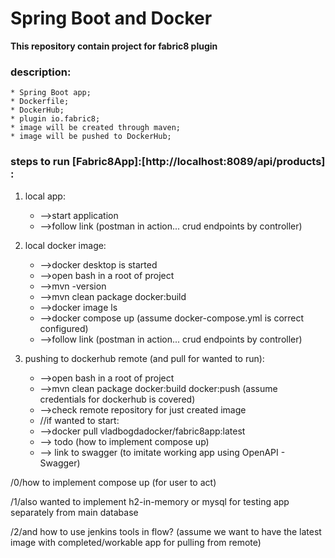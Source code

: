 # Spring Boot and Docker
**This repository contain project for fabric8 plugin**
### description:
    * Spring Boot app;
    * Dockerfile;
    * DockerHub;
    * plugin io.fabric8;
    * image will be created through maven;
    * image will be pushed to DockerHub;

### steps to  run [Fabric8App]:[http://localhost:8089/api/products] :
1. local app: 
    * -->start application
    * -->follow link (postman in action... crud endpoints by controller)

2. local docker image: 
   * -->docker desktop is started 
   * -->open bash in a root of project
   * -->mvn -version
   * -->mvn clean package docker:build
   * -->docker image ls
   * -->docker compose up (assume docker-compose.yml is correct configured)
   * -->follow link (postman in action... crud endpoints by controller)

3. pushing to dockerhub remote (and pull for wanted to run):
   * -->open bash in a root of project
   * -->mvn clean package docker:build docker:push (assume credentials for dockerhub is covered)
   * -->check remote repository for just created image 
   * //if wanted to start: 
   * -->docker pull vladbogdadocker/fabric8app:latest
   * --> todo (how to implement compose up)
   * --> link to swagger (to imitate working app using OpenAPI - Swagger)

/0/how to implement compose up (for user to act)

/1/also wanted to implement h2-in-memory or mysql for testing app separately from main database

/2/and how to use jenkins tools in flow? (assume we want to have the latest image with completed/workable app for pulling from remote)




